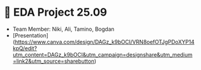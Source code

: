 # 🎯 EDA Project 25.09 
- Team Member: Niki, Ali, Tamino, Bogdan
- [Presentation] (https://www.canva.com/design/DAGz_k9bOCI/VRN8oefOTJgPDoXYP14kpQ/edit?utm_content=DAGz_k9bOCI&utm_campaign=designshare&utm_medium=link2&utm_source=sharebutton)
